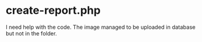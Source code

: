 # create-report.php
I need help with the code. The image managed to be uploaded in database but not in the folder.
